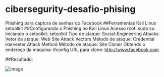 # cibersegurity-desafio-phising

Phishing para captura de senhas do Facebook
##Ferramentas
Kali Linux
setoolkit
##Configurando o Phishing no Kali Linux
Acesso root: sudo su
Iniciando o setoolkit: setoolkit
Tipo de ataque: Social-Engineering Attacks
Vetor de ataque: Web Site Attack Vectors
Método de ataque: Credential Harvester Attack Method 
Método de ataque: Site Cloner
Obtendo o endereço da máquina: ifconfig
URL para clone: http://www.facebook.com

##Resultado:

![image](https://github.com/VictorLeopoldo/cibersegurity-desafio-phising/assets/72844656/b44bb33b-18f5-400a-b604-a5052a63decc)
